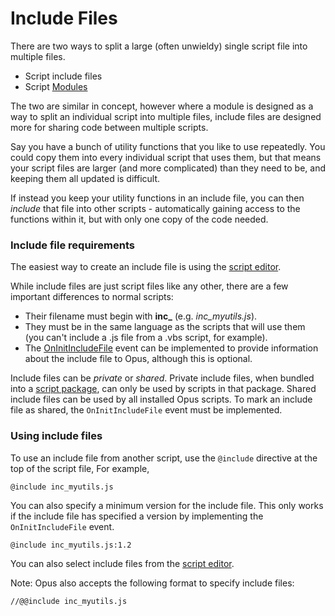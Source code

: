# Include Files

There are two ways to split a large (often unwieldy) single script file into multiple files.

- Script include files
- Script [Modules](modules.md)

The two are similar in concept, however where a module is designed as a way to split an individual script into multiple files, include files are designed more for sharing code between multiple scripts.

Say you have a bunch of utility functions that you like to use repeatedly. You could copy them into every individual script that uses them, but that means your script files are larger (and more complicated) than they need to be, and keeping them all updated is difficult.

If instead you keep your utility functions in an include file, you can then *include* that file into other scripts - automatically gaining access to the functions within it, but with only one copy of the code needed.

### Include file requirements

The easiest way to create an include file is using the [script editor](../script_editor/README.md).

While include files are just script files like any other, there are a few important differences to normal scripts:

- Their filename must begin with **inc\_** (e.g. *inc_myutils.js*).
- They must be in the same language as the scripts that will use them (you can't include a .js file from a .vbs script, for example).
- The [OnInitIncludeFile](/Manual/reference/scripting_reference/scripting_events/oninitincludefile.md) event can be implemented to provide information about the include file to Opus, although this is optional.

Include files can be *private* or *shared*. Private include files, when bundled into a [script package](script_package.md), can only be used by scripts in that package. Shared include files can be used by all installed Opus scripts. To mark an include file as shared, the `OnInitIncludeFile` event must be implemented.

### Using include files

To use an include file from another script, use the `@include` directive at the top of the script file, For example,

`@include inc_myutils.js`

You can also specify a minimum version for the include file. This only works if the include file has specified a version by implementing the `OnInitIncludeFile` event.

`@include inc_myutils.js:1.2`

You can also select include files from the [script editor](/Manual/scripting/script_editor/README.md).

Note: Opus also accepts the following format to specify include files:

`//@@include inc_myutils.js`
